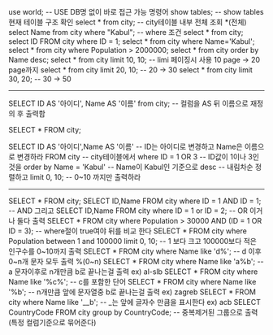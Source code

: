 use world; -- USE DB명 없이 바로 접근 가능 명령어 
show tables; -- show tables 현재 테이블 구조 확인 
select * from city; -- city테이블 내부 전체 조회 *(전체)
select Name from city where "Kabul"; -- where 조건 
select * from city;
select ID FROM city where ID = 1;
select * from city where Name='Kabul';
select * from city where Population > 2000000;
select * from city order by Name desc;
select * from city limit 10, 10; -- limi 페이징시 사용 10 page -> 20 page까지
select * from city limit 20, 10; -- 20 -> 30
select * from city limit 30, 20; -- 30 -> 50
-- ------------------------------------------------
SELECT ID AS '아이디', Name AS '이름' from city; -- 컬럼을 AS 뒤 이름으로 재정의 후 출력함

SELECT * FROM city;

SELECT ID AS '아이디',Name AS '이름' -- ID는 아이디로 변경하고 Name은 이름으로 변경하라
FROM city -- city테이블에서
where ID = 1 OR 3 -- ID값이 1이나 3인것을
order by Name = 'Kabul' -- Name이 Kabul인 기준으로
desc -- 내림차순 정렬하고
limit 0, 10; -- 0~10 까지만 출력하라
-- -------------------------------------------------
SELECT * FROM city;
SELECT ID,Name FROM city where ID = 1 AND ID = 1; -- AND 그리고
SELECT ID,Name FROM city where ID = 1 or ID = 2; -- OR 이거나 둘다 출력
SELECT * FROM city where Population > 30000 AND (ID = 1 OR ID = 3); -- where절이 true여야 뒤를 비교 한다
SELECT * FROM city where Population between 1 and 100000 limit 0, 10; -- 1 보다 크고 100000보다 적은 인구수를 0~10까지 출력
SELECT * FROM city where Name like 'd%'; -- d 이후 0~n개 문자 모두 출력  %(0~n)
SELECT * FROM city where Name like 'a%b'; -- a 문자이후로 n개만큼 b로 끝나는걸 출력 ex) al-slb
SELECT * FROM city where Name like '%c%'; -- c를 포함한 단어
SELECT * FROM city where Name like '%b'; -- n개만큼 앞에 문자열중 b로 끝나는걸 출력 ex) zagreb
SELECT * FROM city where Name like '__b'; -- _는 앞에 글자수 만큼을 표시한다 ex) acb
SELECT CountryCode FROM  city group by CountryCode; -- 중복제거된 그룹으로 출력 (특정 컬럼기준으로 묶어준다)
